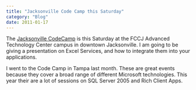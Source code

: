 ```yaml
---
title: "Jacksonville Code Camp this Saturday"
category: "Blog"
date: 2011-01-17
---
```



The [Jacksonville CodeCamp](http://codecamp07.jaxdug.com/) is this Saturday at the FCCJ Advanced Technology Center campus in downtown Jacksonville. I am going to be giving a presentation on Excel Services, and how to integrate them into your applications.

I went to the Code Camp in Tampa last month. These are great events because they cover a broad range of different Microsoft technologies. This year their are a lot of sessions on SQL Server 2005 and Rich Client Apps.
